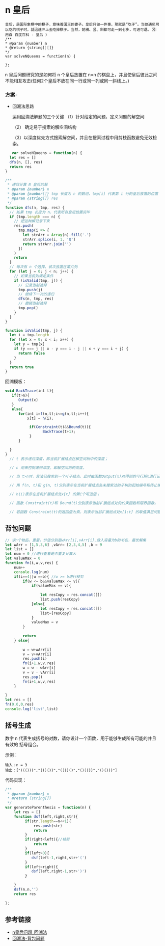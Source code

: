 # n 皇后

    皇后，是国际象棋中的棋子，意味着国王的妻子。皇后只做一件事，那就是“吃子”。当她遇见可以吃的棋子时，就迅速冲上去吃掉棋子。当然，她横、竖、斜都可走一到七步，可进可退。（引用自 百度百科 - 皇后 ）
    /**
    * @param {number} n
    * @return {string[][]}
    */
    var solveNQueens = function(n) {

    };

n 皇后问题研究的是如何将 n 个皇后放置在 n×n 的棋盘上，并且使皇后彼此之间不能相互攻击(任何2个皇后不放在同一行或同一列或同一斜线上。)



### 方案- 

+ 回溯法思路

  运用回溯法解题的三个关键
  （1）针对给定的问题，定义问题的解空间

  （2） 确定易于搜索的解空间结构

  （3）以深度优先方式搜索解空间，并且在搜索过程中用剪枝函数避免无效检索。

```javascript
   var solveNQueens = function(n) {
  let res = []
  dfs(n, [], res)
  return res
}

/**
 * 递归计算 N 皇后的解
 * @param {number} n
 * @param {number[]} tmp 长度为 n 的数组，tmp[i] 代表第 i 行的皇后放置的位置
 * @param {string[]} res
 */
function dfs(n, tmp, res) {
  // 如果 tmp 长度为 n，代表所有皇后放置完毕
  if (tmp.length === n) {
    // 把这种解记录下来
    res.push(
      tmp.map(i => {
        let strArr = Array(n).fill('.')
        strArr.splice(i, 1, 'Q')
        return strArr.join('')
      })
    )
    return
  }
  // 每次有 n 个选择，该次放置在第几列
  for (let j = 0; j < n; j++) {
    // 如果当前列满足条件
    if (isValid(tmp, j)) {
      // 记录当前选择
      tmp.push(j)
      // 继续下一次的递归
      dfs(n, tmp, res)
      // 撤销当前选择
      tmp.pop()
    }
  }
}

function isValid(tmp, j) {
  let i = tmp.length
  for (let x = 0; x < i; x++) {
    let y = tmp[x]
    if (y === j || x - y === i - j || x + y === i + j) {
      return false
    }
  }
  return true
}
```

回溯模板：

```javascript
void BackTrace(int t){
   if(t>n){
      Output(x)
   }
   else{
      for(int i=f(n,t);i<=g(n,t);i++){
          x[t] = h(i);

           if(Constraint(t)&&Bound(t)){
                 BackTrace(t+1);
           }
      }

  }
}
  // t 表示递归深度，即当前扩展结点在解空间树中的深度；

  // n 用来控制递归深度，即解空间树的高度。

  // 当 t>n时，算法已搜索到一个叶子结点，此时由函数Output(x)对得到的可行解x进行记录或输出处理。

  // 用 f(n, t)和 g(n, t)分别表示在当前扩展结点处未搜索过的子树的起始编号和终止编号；

  // h(i)表示在当前扩展结点处x[t] 的第i个可选值；

  // 函数 Constraint(t)和 Bound(t)分别表示当前扩展结点处的约束函数和限界函数。

  // 若函数 Constraint(t)的返回值为真，则表示当前扩展结点处x[1:t] 的取值满足问题的约束条件；否则不满足问题的约束条件。若函数Bound(t)的返回值为真，则表示在当前扩展结点处x[1:t] 的取值尚未使目标函数越界，还需由BackTrace(t+1)对其相应的子树做进一步地搜索；否则，在当前扩展结点处x[1:t]的取值已使目标函数越界，可剪去相应的子树。
```

## 背包问题

```javascript
// 求n个物品，重量，价值分别是wArr[i],vArr[i],放入容量为b的书包，最优解集
let wArr = [1,5,3,6] ,vArr= [2,3,4,5] ,b = 9
let list = []
let num = 0 //进行查看是否重复计算大
let valueMax = 0
function fn(i,w,v,res) {
    num++
    console.log(num)
    if(i==4||w ==b){ //w >= b进行枝剪
        if(w <= b&&valueMax <= v){
            if(valueMax == v){
                
                let resCopy = res.concat([])
                list.push(resCopy)
            }else{
                let resCopy = res.concat([])
                list=[resCopy]
            }
            valueMax = v
        }
       
        return
    } else{
        
        w = w+wArr[i]
        v = v+vArr[i]
        res.push(i)
        fn(i+1,w,v,res)
        w = w - wArr[i]
        v = v - vArr[i]
        res.pop()
        fn(i+1,w,v,res)
    }
    
}
let res = []
fn(0,0,0,res)
console.log('list',list)
```

## 括号生成

数字 n 代表生成括号的对数，请你设计一个函数，用于能够生成所有可能的并且 有效的 括号组合。

示例：

    输入：n = 3
    输出：["((()))","(()())","(())()","()(())","()()()"]


代码实现：
```javascript
/**
 * @param {number} n
 * @return {string[]}
 */
var generateParenthesis = function(n) {
    let res = []
    function dsf(left,right,str){
         if(str.length==n<<1){
             res.push(str)
             return
         }
         if(right<left){//枝剪
             return
         }
         if(left>0){
            dsf(left-1,right,str+'(') 
         }
         if(left<right){
            dsf(left,right-1,str+')') 
         }

    }
    dsf(n,n,'')
    return res
   
};
```
## 参考链接

+ [n皇后问题_回溯法](https://www.cnblogs.com/henuliulei/p/10117304.html)
+ [回溯法-背包问题](https://www.cnblogs.com/zhishiyv/p/14116205.html)